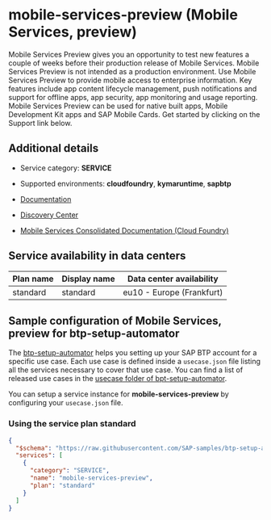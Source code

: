 # mobile-services-preview (Mobile Services, preview)

Mobile Services Preview gives you an opportunity to test new features a couple of weeks before their production release of Mobile Services. Mobile Services Preview is not intended as a production environment. Use Mobile Services Preview to provide mobile access to enterprise information. Key features include app content lifecycle management, push notifications and support for offline apps, app security, app monitoring and usage reporting. Mobile Services Preview can be used for native built apps, Mobile Development Kit apps and SAP Mobile Cards. Get started by clicking on the Support link below.

## Additional details
- Service category: **SERVICE**
- Supported environments: **cloudfoundry**, **kymaruntime**, **sapbtp**

- [Documentation](https://help.sap.com/viewer/product/SAP_MOBILE_SERVICES/Cloud/en-US)
- [Discovery Center](https://discovery-center.cloud.sap/serviceCatalog/mobile-services)
- [Mobile Services Consolidated Documentation (Cloud Foundry)](https://developers.sap.com/mobile)

## Service availability in data centers

| Plan name | Display name | Data center availability  |
|------|----------------|---------------------------|
|  standard  |  standard  | eu10 - Europe (Frankfurt)  |

## Sample configuration of **Mobile Services, preview** for btp-setup-automator

The [btp-setup-automator](https://github.com/SAP-samples/btp-setup-automator) helps you setting up your SAP BTP account for a specific use case. Each use case is defined inside a `usecase.json` file listing all the services necessary to cover that use case. You can find a list of released use cases in the [usecase folder of bpt-setup-automator](https://github.com/SAP-samples/btp-setup-automator/tree/main/usecases).

You can setup a service instance for **mobile-services-preview** by configuring your `usecase.json` file.

### Using the service plan **standard**

```json
{
  "$schema": "https://raw.githubusercontent.com/SAP-samples/btp-setup-automator/main/libs/btpsa-usecase.json",
  "services": [
    {
      "category": "SERVICE",
      "name": "mobile-services-preview",
      "plan": "standard"
    }
  ]
}
```
